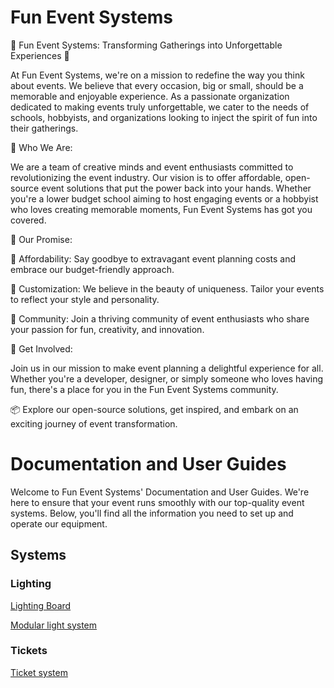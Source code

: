 # Fun Event Systems
🎉 Fun Event Systems: Transforming Gatherings into Unforgettable Experiences 🎉

At Fun Event Systems, we're on a mission to redefine the way you think about events. We believe that every occasion, big or small, should be a memorable and enjoyable experience. As a passionate organization dedicated to making events truly unforgettable, we cater to the needs of schools, hobbyists, and organizations looking to inject the spirit of fun into their gatherings.

🌟 Who We Are:

We are a team of creative minds and event enthusiasts committed to revolutionizing the event industry. Our vision is to offer affordable, open-source event solutions that put the power back into your hands. Whether you're a lower budget school aiming to host engaging events or a hobbyist who loves creating memorable moments, Fun Event Systems has got you covered.

🚀 Our Promise:

📆 Affordability: Say goodbye to extravagant event planning costs and embrace our budget-friendly approach.

🎨 Customization: We believe in the beauty of uniqueness. Tailor your events to reflect your style and personality.

💬 Community: Join a thriving community of event enthusiasts who share your passion for fun, creativity, and innovation.

🔗 Get Involved:

Join us in our mission to make event planning a delightful experience for all. Whether you're a developer, designer, or simply someone who loves having fun, there's a place for you in the Fun Event Systems community.

📦 Explore our open-source solutions, get inspired, and embark on an exciting journey of event transformation.

# Documentation and User Guides

Welcome to Fun Event Systems' Documentation and User Guides. We're here to ensure that your event runs smoothly with our top-quality event systems. Below, you'll find all the information you need to set up and operate our equipment.

## Systems

### Lighting

[Lighting Board](https://funeventsystems-documentation.readthedocs.io/en/latest/lightboard/)


[Modular light system](https://funeventsystems-documentation.readthedocs.io/en/latest/modular-lights/)
### Tickets
[Ticket system](https://funeventsystems-documentation.readthedocs.io/en/latest/tickets/)
